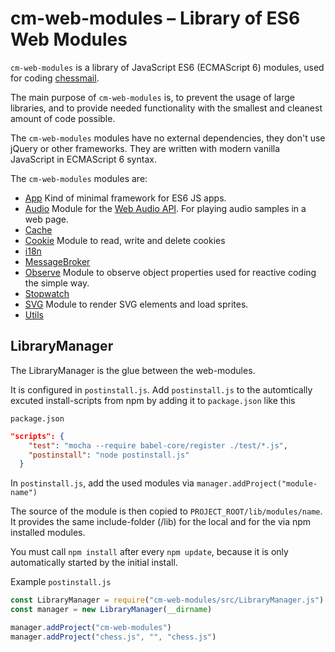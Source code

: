 # cm-web-modules – Library of ES6 Web Modules

`cm-web-modules` is a library of JavaScript ES6 (ECMAScript 6) modules, used for coding [chessmail](http://www.chessmail.eu).

The main purpose of `cm-web-modules` is, to prevent the usage of large libraries, and to provide needed functionality with the smallest and cleanest amount of code possible.

The `cm-web-modules` modules have no external dependencies, they don't use jQuery or other frameworks. They are written with modern vanilla JavaScript in ECMAScript 6 syntax.

The `cm-web-modules` modules are:

- [App](https://github.com/shaack/cm-web-modules/tree/master/src/cm-web-modules/app) Kind of minimal framework for ES6 JS apps.
- [Audio](https://github.com/shaack/cm-web-modules/tree/master/src/cm-web-modules/audio) Module for the [Web Audio API](https://developer.mozilla.org/de/docs/Web/API/Web_Audio_API). For playing audio samples in a web page.
- [Cache](https://github.com/shaack/cm-web-modules/tree/master/src/cm-web-modules/cache)
- [Cookie](https://github.com/shaack/cm-web-modules/tree/master/src/cm-web-modules/cookie) Module to read, write and delete cookies
- [i18n](https://github.com/shaack/cm-web-modules/tree/master/src/cm-web-modules/i18n)
- [MessageBroker](https://github.com/shaack/cm-web-modules/tree/master/src/cm-web-modules/message-broker)
- [Observe](https://github.com/shaack/cm-web-modules/tree/master/src/cm-web-modules/observe) Module to observe object properties used for reactive coding the simple way.
- [Stopwatch](https://github.com/shaack/cm-web-modules/tree/master/src/cm-web-modules/stopwatch)
- [SVG](https://github.com/shaack/cm-web-modules/tree/master/src/cm-web-modules/svg) Module to render SVG elements and load sprites.
- [Utils](https://github.com/shaack/cm-web-modules/tree/master/src/cm-web-modules/utils)

## LibraryManager

The LibraryManager is the glue between the web-modules. 

It is configured in `postinstall.js`. Add `postinstall.js` to the automtically excuted install-scripts from npm by adding it to `package.json` like this

`package.json`
```json
"scripts": {
    "test": "mocha --require babel-core/register ./test/*.js",
    "postinstall": "node postinstall.js"
  }
```

In `postinstall.js`, add the used modules via `manager.addProject("module-name")`

The source of the module is then copied to `PROJECT_ROOT/lib/modules/name`. It provides
the same include-folder (/lib) for the local and for the via npm installed modules.

You must call `npm install` after every `npm update`, because it is only automatically started by
the initial install.  

Example `postinstall.js`
```js
const LibraryManager = require("cm-web-modules/src/LibraryManager.js")
const manager = new LibraryManager(__dirname)

manager.addProject("cm-web-modules")
manager.addProject("chess.js", "", "chess.js")
```
